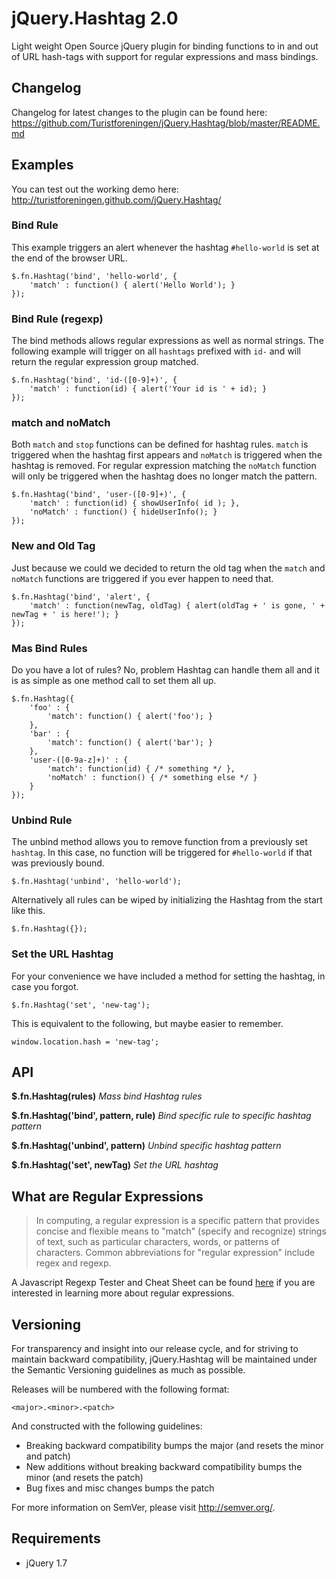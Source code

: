 jQuery.Hashtag 2.0
==================

Light weight Open Source jQuery plugin for binding functions to  in and out of URL hash-tags with support for regular expressions and mass bindings.

## Changelog

Changelog for latest changes to the plugin can be found here: https://github.com/Turistforeningen/jQuery.Hashtag/blob/master/README.md

## Examples
You can test out the working demo here: http://turistforeningen.github.com/jQuery.Hashtag/

### Bind Rule
This example triggers an alert whenever the hashtag `#hello-world` is set at the end of the browser URL.  
	
	$.fn.Hashtag('bind', 'hello-world', {
		'match' : function() { alert('Hello World'); }
	});
	
### Bind Rule (regexp)
The bind methods allows regular expressions as well as normal strings. The following example will trigger on all `hashtags` prefixed with `id-` and will return the regular expression group matched.

	$.fn.Hashtag('bind', 'id-([0-9]+)', {
		'match' : function(id) { alert('Your id is ' + id); }
	});

### match and noMatch
Both `match` and `stop` functions can be defined for hashtag rules. `match` is triggered when the hashtag first appears and `noMatch` is triggered when the hashtag is removed. For regular expression matching the `noMatch` function will only be triggered when the hashtag does no longer match the pattern.

	$.fn.Hashtag('bind', 'user-([0-9]+)', {
		'match' : function(id) { showUserInfo( id ); },
		'noMatch' : function() { hideUserInfo(); }
	});

### New and Old Tag
Just because we could we decided to return the old tag when the `match` and `noMatch` functions are triggered if you ever happen to need that.

	$.fn.Hashtag('bind', 'alert', {
		'match' : function(newTag, oldTag) { alert(oldTag + ' is gone, ' + newTag + ' is here!'); }
	});  

### Mas Bind Rules
Do you have a lot of rules? No, problem Hashtag can handle them all and it is as simple as one method call to set them all up.

	$.fn.Hashtag({
		'foo' : {
			'match': function() { alert('foo'); }
		},
		'bar' : {
			'match': function() { alert('bar'); }
		},
		'user-([0-9a-z]+)' : {
			'match': function(id) { /* something */ },
			'noMatch' : function() { /* something else */ }
		}
	});

### Unbind Rule
The unbind method allows you to remove function from a previously set `hashtag`. In this case, no function will be triggered for `#hello-world` if that was previously bound.
	
	$.fn.Hashtag('unbind', 'hello-world');
	
Alternatively all rules can be wiped by initializing the Hashtag from the start like this.

	$.fn.Hashtag({});  

### Set the URL Hashtag
For your convenience we have included a method for setting the hashtag, in case you forgot.

	$.fn.Hashtag('set', 'new-tag');
	
This is equivalent to the following, but maybe easier to remember.

	window.location.hash = 'new-tag';

## API

__$.fn.Hashtag(rules)__ *Mass bind Hashtag rules*

__$.fn.Hashtag('bind', pattern, rule)__ *Bind specific rule to specific hashtag pattern*

__$.fn.Hashtag('unbind', pattern)__ *Unbind specific hashtag pattern*

__$.fn.Hashtag('set', newTag)__ *Set the URL hashtag*

## What are Regular Expressions

> In computing, a regular expression is a specific pattern that provides concise and flexible means to "match" (specify and recognize) strings of text, such as particular characters, words, or patterns of characters. Common abbreviations for "regular expression" include regex and regexp.

A Javascript Regexp Tester and Cheat Sheet can be found [here](http://www.ninjavspenguin.com/regexp.html) if you are interested in learning more about regular expressions.

## Versioning
For transparency and insight into our release cycle, and for striving to maintain backward compatibility, jQuery.Hashtag will be maintained under the Semantic Versioning guidelines as much as possible.

Releases will be numbered with the following format:

`<major>.<minor>.<patch>`

And constructed with the following guidelines:

* Breaking backward compatibility bumps the major (and resets the minor and patch)
* New additions without breaking backward compatibility bumps the minor (and resets the patch)
* Bug fixes and misc changes bumps the patch

For more information on SemVer, please visit http://semver.org/.

## Requirements
 * jQuery 1.7